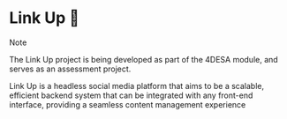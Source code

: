 # Link Up 🙌

> [!NOTE]
> The Link Up project is being developed as part of the 4DESA module, and serves as an assessment project.

Link Up is a headless social media platform that aims to be a scalable,
 efficient backend system that can be integrated with any front-end interface,
 providing a seamless content management experience
